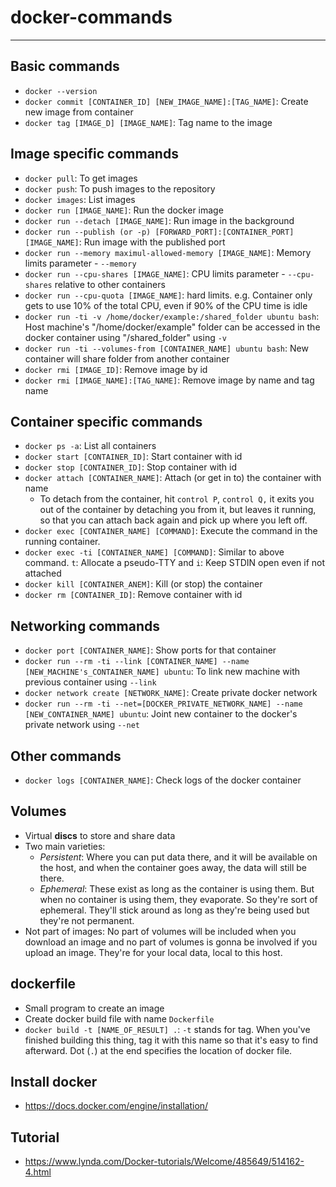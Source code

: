 # docker-commands
------------------
## Basic commands
- `docker --version`
- `docker commit [CONTAINER_ID] [NEW_IMAGE_NAME]:[TAG_NAME]`: Create new image from container
- `docker tag [IMAGE_D] [IMAGE_NAME]`: Tag name to the image

## Image specific commands
- `docker pull`: To get images
- `docker push`: To push images to the repository
- `docker images`: List images
- `docker run [IMAGE_NAME]`: Run the docker image
- `docker run --detach [IMAGE_NAME]`: Run image in the background
- `docker run --publish (or -p) [FORWARD_PORT]:[CONTAINER_PORT] [IMAGE_NAME]`: Run image with the published port
- `docker run --memory maximul-allowed-memory [IMAGE_NAME]`: Memory limits parameter - `--memory`
- `docker run --cpu-shares [IMAGE_NAME]`: CPU limits parameter - `--cpu-shares` relative to other containers
- `docker run --cpu-quota [IMAGE_NAME]`: hard limits. e.g. Container only gets to use 10% of the total CPU, even if 90% of the CPU time is idle
- `docker run -ti -v /home/docker/example:/shared_folder ubuntu bash`: Host machine's "/home/docker/example" folder can be accessed in the docker container using "/shared_folder" using `-v`
- `docker run -ti --volumes-from [CONTAINER_NAME] ubuntu bash`: New container will share folder from another container
- `docker rmi [IMAGE_ID]`: Remove image by id
- `docker rmi [IMAGE_NAME]:[TAG_NAME]`: Remove image by name and tag name

## Container specific commands
- `docker ps -a`: List all containers
- `docker start [CONTAINER_ID]`: Start container with id
- `docker stop [CONTAINER_ID]`: Stop container with id
- `docker attach [CONTAINER_NAME]`: Attach (or get in to) the container with name
    - To detach from the container, hit `control P`, `control Q,` it exits you out of the container by detaching you from it, but leaves it running, so that you can attach back again and pick up where you left off.
- `docker exec [CONTAINER_NAME] [COMMAND]`: Execute the command in the running container.
- `docker exec -ti [CONTAINER_NAME] [COMMAND]`: Similar to above command. `t`: Allocate a pseudo-TTY and `i`: Keep STDIN open even if not attached
- `docker kill [CONTAINER_ANEM]`: Kill (or stop) the container
- `docker rm [CONTAINER_ID]`: Remove container with id

## Networking commands
- `docker port [CONTAINER_NAME]`: Show ports for that container
- `docker run --rm -ti --link [CONTAINER_NAME] --name [NEW_MACHINE's_CONTAINER_NAME] ubuntu`: To link new machine with previous container using `--link`
- `docker network create [NETWORK_NAME]`: Create private docker network
- `docker run --rm -ti --net=[DOCKER_PRIVATE_NETWORK_NAME] --name [NEW_CONTAINER_NAME] ubuntu`: Joint new container to the docker's private network using `--net`

## Other commands
- `docker logs [CONTAINER_NAME]`: Check logs of the docker container

## Volumes
- Virtual **discs** to store and share data
- Two main varieties:
    - *Persistent*: Where you can put data there, and it will be available on the host, and when the container goes away, the data will still be there.
    - *Ephemeral*: These exist as long as the container is using them. But when no container is using them, they evaporate. So they're sort of ephemeral. They'll stick around as long as they're being used but they're not permanent.
- Not part of images: No part of volumes will be included when you download an image and no part of volumes is gonna be involved if you upload an image. They're for your local data, local to this host.

## dockerfile
- Small program to create an image
- Create docker build file with name `Dockerfile`
- `docker build -t [NAME_OF_RESULT] .`: `-t` stands for tag. When you've finished building this thing, tag it with this name so that it's easy to find afterward. Dot (`.`) at the end specifies the location of docker file.

## Install docker
- https://docs.docker.com/engine/installation/

## Tutorial
- https://www.lynda.com/Docker-tutorials/Welcome/485649/514162-4.html